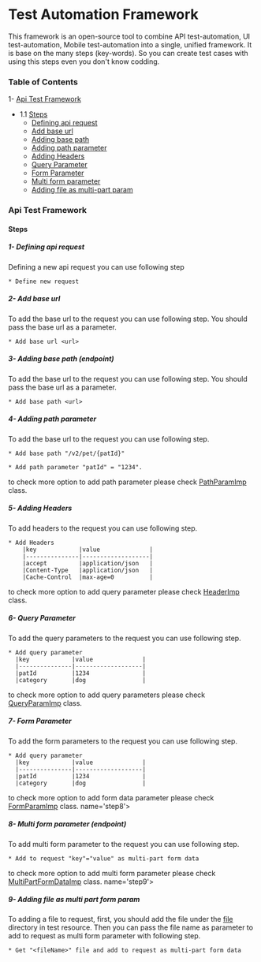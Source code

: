 # Test Automation Framework

This framework is an open-source tool to combine API test-automation, UI test-automation, Mobile test-automation into a single, unified framework. It is base on the many steps (key-words). So you can create test cases with using this steps even you don't know codding.

### Table of Contents
1- [Api Test Framework](#api)
- 1.1 [Steps](#apiSteps)    
    - [Defining api request](#step1)
    - [Add base url](#step2)
    - [Adding base path](#step3)
    - [Adding path parameter](#step4)
    - [Adding Headers](#step5)
    - [Query Parameter](#step6)
    - [Form Parameter](#step7)
    - [Multi form parameter](#step8)
    - [Adding file as multi-part param](#step9)


<a name='api'></a>
### Api Test Framework
<a name='apiSteps'></a>
#### Steps
<a name='step1'></a>
##### 1- Defining api request
Defining a new api request you can use following step

```* Define new request```
<a name='step2'></a>
##### 2- Add base url
To add the base url to the request you can use following step.
You should pass the base url as a parameter.

```* Add base url <url>```
<a name='step3'></a>
##### 3- Adding base path (endpoint)
To add the base url to the request you can use following step.
You should pass the base url as a parameter.

```* Add base path <url>```

<a name='step4'></a>
##### 4- Adding path parameter
To add the base url to the request you can use following step.

```* Add base path "/v2/pet/{patId}"```

```* Add path parameter "patId" = "1234".```

to check more option to add path parameter please check [PathParamImp](https://github.com/vmso/io.bdd_testing_frameworks/blob/bf4efcca584de9cfeeea06e5cd22863bdc6b3afa/mutual_methods/src/main/java/imp/PathParamImp.java#L1) class.
<a name='step5'></a>
##### 5- Adding Headers
To add headers to the request you can use following step.
```
* Add Headers
    |key            |value              |
    |---------------|-------------------|
    |accept         |application/json   |
    |Content-Type   |application/json   |
    |Cache-Control  |max-age=0          |
```
to check more option to add query parameter please check [HeaderImp](https://github.com/vmso/io.bdd_testing_frameworks/blob/bf4efcca584de9cfeeea06e5cd22863bdc6b3afa/mutual_methods/src/main/java/imp/HeaderImp.java#L1) class.
<a name='step6'></a>
##### 6- Query Parameter
To add the query parameters to the request you can use following step.

```
* Add query parameter
  |key            |value              |
  |---------------|-------------------|
  |patId          |1234               |
  |category       |dog                |
```
to check more option to add query parameters please check [QueryParamImp](https://github.com/vmso/io.bdd_testing_frameworks/blob/fa184ebc892b8d1f45e2acef0ba2ef7d2db6c70f/mutual_methods/src/main/java/imp/QueryParamImp.java#L1) class.

<a name='step7'></a>
##### 7- Form Parameter
To add the form parameters to the request you can use following step.

```
* Add query parameter
  |key            |value              |
  |---------------|-------------------|
  |patId          |1234               |
  |category       |dog                |
```
to check more option to add form data parameter please check [FormParamImp](https://github.com/vmso/io.bdd_testing_frameworks/blob/fa184ebc892b8d1f45e2acef0ba2ef7d2db6c70f/mutual_methods/src/main/java/imp/FormParamImp.java#L1) class.
name='step8'></a>
##### 8- Multi form parameter (endpoint)
To add multi form parameter to the request you can use following step.

```* Add to request "key"="value" as multi-part form data```

to check more option to add multi form parameter please check [MultiPartFormDataImp](https://github.com/vmso/io.bdd_testing_frameworks/blob/fa184ebc892b8d1f45e2acef0ba2ef7d2db6c70f/mutual_methods/src/main/java/imp/MultiPartFormDataImp.java#L1) class.
name='step9'></a>
##### 9- Adding file as multi part form param

To adding a file to request, first, you should add the file under the [file](https://github.com/vmso/io.bdd_testing_frameworks/tree/master/api_testing/src/test/resources/files) directory in test resource.
Then you can pass the file name as parameter to add to request as multi form parameter with following step.

```* Get "<fileName>" file and add to request as multi-part form data```